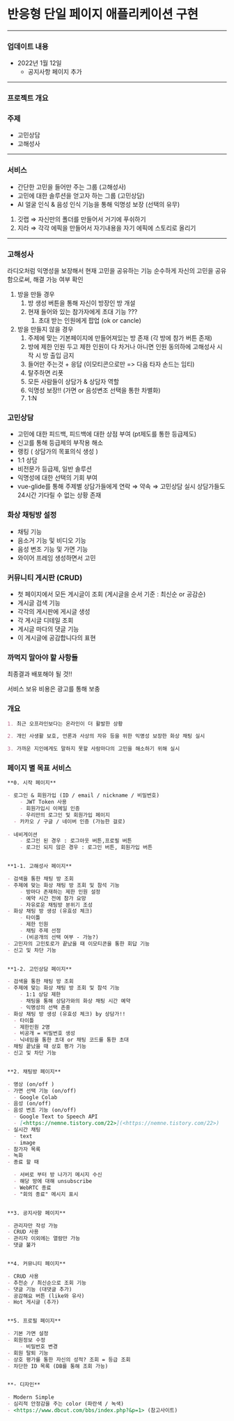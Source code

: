 # **반응형 단일 페이지 애플리케이션 구현**

------

### 업데이트 내용

- 2022년 1월 12일
  - 공지사항 페이지 추가



------

### **프로젝트 개요**

### **주제**

- 고민상담
- 고해성사



------

### **서비스**

- 간단한 고민을 들어만 주는 그룹 (고해성사)
- 고민에 대한 솔루션을 얻고자 하는 그룹 (고민상담)
- AI 얼굴 인식 & 음성 인식 기능을 통해 익명성 보장 (선택의 유무)

1. 깃랩 ⇒ 자신만의 폴더를 만들어서 거기에 푸쉬하기
2. 지라 ⇒ 각각 에픽을 만들어서 자기내용을 자기 에픽에 스토리로 올리기





------

### 고해성사

라디오처럼 익명성을 보장해서 현재 고민을 공유하는 기능 순수하게 자신의 고민을 공유함으로써, 해결 가능 여부 확인

1. 방을 만들 경우
   1. 방 생성 버튼을 통해 자신이 방장인 방 개설
   2. 현재 들어와 있는 참가자에게 초대 기능 ???
      1. 초대 받는 인원에게 팝업 (ok or cancle)
2. 방을 만들지 않을 경우
   1. 주제에 맞는 기본페이지에 만들어져있는 방 존재 (각 방에 참가 버튼 존재)
   2. 방에 제한 인원 두고 제한 인원이 다 차거나 아니면 인원 동의하에 고해성사 시작 시 방 출입 금지
   3. 들어만 주는것 + 응답 (이모티콘으로만 => 다음 타자 손드는 임티)
   4. 탈주하면 리폿
   5. 모든 사람들이 상담가 & 상담자 역할
   6. 익명성 보장!! (가면 or 음성변조 선택을 통한 차별화)
   7. 1:N



### 고민상담

- 고민에 대한 피드백, 피드백에 대한 상점 부여 (pt제도를 통한 등급제도)
- 신고를 통해 등급제의 부작용 해소
- 랭킹 ( 상담가의 목표의식 생성 )
- 1:1 상담
- 비전문가 등급제, 일반 솔루션
- 익명성에 대한 선택의 기회 부여
- vue-glide를 통해 주제별 상담가들에게 연락 ⇒ 약속 ⇒ 고민상담 실시 상담가들도 24시간 기다릴 수 없는 상황 존재



### 화상 채팅방 설정

- 채팅 기능
- 음소거 기능 및 비디오 기능
- 음성 변조 기능 및 가면 기능
- 와이어 프레임 생성하면서 고민



### 커뮤니티 게시판 (CRUD)

- 첫 페이지에서 모든 게시글이 조회 (게시글을 순서 기준 : 최신순 or 공감순)
- 게시글 검색 기능
- 각각의 게시판에 게시글 생성
- 각 게시글 디테일 조회
- 게시글 마다의 댓글 기능
- 이 게시글에 공감합니다의 표현



### 까먹지 말아야 할 사항들

최종결과 배포해야 될 것!!

서비스 보유 비용은 광고를 통해 보충



### **개요**

```markdown
1. 최근 오프라인보다는 온라인이 더 활발한 상황

2. 개인 사생활 보호, 언론과 사상의 자유 등을 위한 익명성 보장한 화상 채팅 실시

3. 가까운 지인에게도 말하지 못할 사람마다의 고민을 해소하기 위해 실시
```



### 페이지 별 목표 서비스

```markdown
**0. 시작 페이지**

- 로그인 & 회원가입 (ID / email / nickname / 비밀번호)
	- JWT Token 사용
	- 회원가입시 이메일 인증
	- 우리만의 로그인 및 회원가입 페이지
  - 카카오 / 구글 / 네이버 인증 (가능한 걸로)
	
- 네비게이션
	- 로그인 된 경우 : 로그아웃 버튼,프로필 버튼 
	- 로그인 되지 않은 경우 : 로그인 버튼, 회원가입 버튼


**1-1. 고해성사 페이지**

- 검색을 통한 채팅 방 조회
- 주제에 맞는 화상 채팅 방 조회 및 참석 기능
	- 방마다 존재하는 제한 인원 설정
	- 예약 시간 전에 참가 요망
    - 자유로운 채팅방 분위기 조성
- 화상 채팅 방 생성 (유효성 체크)
    - 타이틀
    - 제한 인원
    - 채팅 주제 선정
    - (비공개의 선택 여부 - 가능?)
- 고민자의 고민토로가 끝났을 때 이모티콘을 통한 회답 기능
- 신고 및 차단 기능


**1-2. 고민상담 페이지**

- 검색을 통한 채팅 방 조회
- 주제에 맞는 화상 채팅 방 조회 및 참석 기능
	- 1:1 상담 제한
	- 채팅을 통해 상담가와의 화상 채팅 시간 예약
	- 익명성의 선택 존중
- 화상 채팅 방 생성 (유효성 체크) by 상담가!!
  - 타이틀
  - 제한인원 2명
  - 비공개 = 비밀번호 생성
  - 닉네임을 통한 초대 or 채팅 코드를 통한 초대
- 채팅 끝났을 때 상호 평가 기능
- 신고 및 차단 기능


**2. 채팅방 페이지**

- 영상 (on/off )
- 가면 선택 기능 (on/off)
  - Google Colab
- 음성 (on/off)
- 음성 변조 기능 (on/off)
  - Google Text to Speech API
  - [<https://nemne.tistory.com/22>](<https://nemne.tistory.com/22>)
- 실시간 채팅
  - text
  - image
- 참가자 목록
- 녹화
- 종료 할 때

  - 서버로 부터 방 나가기 메시지 수신
  - 해당 방에 대해 unsubscribe
  - WebRTC 종료
  - "회의 종료" 메시지 표시


**3. 공지사항 페이지**

- 관리자만 작성 가능
- CRUD 사용
- 관리자 이외에는 열람만 가능
- 댓글 불가


**4. 커뮤니티 페이지**

- CRUD 사용
- 추천순 / 최신순으로 조회 기능
- 댓글 기능 (대댓글 추가)
- 공감해요 버튼 (like와 유사) 
- Hot 게시글 (추가)


**5. 프로필 페이지**

- 기본 가면 설정
- 회원정보 수정
	- 비밀번호 변경
- 회원 탈퇴 기능
- 상호 평가를 통한 자신의 성적? 조회 = 등급 조회
- 차단한 ID 목록 (DB를 통해 조회 가능)


**- 디자인**

- Modern Simple
- 심리적 안정감을 주는 color (파란색 / 녹색)
- <https://www.dbcut.com/bbs/index.php?&p=1> (참고사이트)
```
